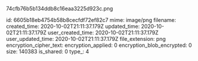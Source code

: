 74cfb76b5b134ddb8c16eaa3225d923c.png

id: 6605b18eb4754b58b8cecfdf72ef82c7
mime: image/png
filename: 
created_time: 2020-10-02T21:11:37.179Z
updated_time: 2020-10-02T21:11:37.179Z
user_created_time: 2020-10-02T21:11:37.179Z
user_updated_time: 2020-10-02T21:11:37.179Z
file_extension: png
encryption_cipher_text: 
encryption_applied: 0
encryption_blob_encrypted: 0
size: 140383
is_shared: 0
type_: 4